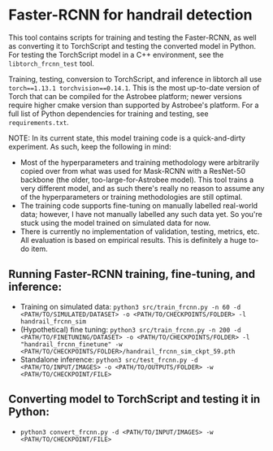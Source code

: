 # Faster-RCNN for handrail detection

This tool contains scripts for training and testing the Faster-RCNN, as well as converting it to TorchScript and testing the converted model in Python.
For testing the TorchScript model in a C++ environment, see the `libtorch_frcnn_test` tool.

Training, testing, conversion to TorchScript, and inference in libtorch all use `torch==1.13.1 torchvision==0.14.1`. 
This is the most up-to-date version of Torch that can be compiled for the Astrobee platform; newer versions require higher cmake version than supported by Astrobee's platform.
For a full list of Python dependencies for training and testing, see `requirements.txt`.

NOTE: In its current state, this model training code is a quick-and-dirty experiment. 
As such, keep the following in mind:
- Most of the hyperparameters and training methodology were arbitrarily copied over from what was used for Mask-RCNN with a ResNet-50 backbone (the older, too-large-for-Astrobee model). This tool trains a very different model, and as such there's really no reason to assume any of the hyperparameters or training methodologies are still optimal.
- The training code supports fine-tuning on manually labelled real-world data; however, I have not manually labelled any such data yet. So you're stuck using the model trained on simulated data for now.
- There is currently no implementation of validation, testing, metrics, etc. All evaluation is based on empirical results. This is definitely a huge to-do item.

## Running Faster-RCNN training, fine-tuning, and inference:

- Training on simulated data: `python3 src/train_frcnn.py -n 60 -d <PATH/TO/SIMULATED/DATASET> -o <PATH/TO/CHECKPOINTS/FOLDER> -l handrail_frcnn_sim`
- (Hypothetical) fine tuning: `python3 src/train_frcnn.py -n 200 -d <PATH/TO/FINETUNING/DATASET> -o <PATH/TO/CHECKPOINTS/FOLDER> -l "handrail_frcnn_finetune" -w <PATH/TO/CHECKPOINTS/FOLDER>/handrail_frcnn_sim_ckpt_59.pth`
- Standalone inference: `python3 src/test_frcnn.py -d <PATH/TO/INPUT/IMAGES> -o <PATH/TO/OUTPUTS/FOLDER> -w <PATH/TO/CHECKPOINT/FILE>`

## Converting model to TorchScript and testing it in Python:

- `python3 convert_frcnn.py -d <PATH/TO/INPUT/IMAGES> -w <PATH/TO/CHECKPOINT/FILE>`

